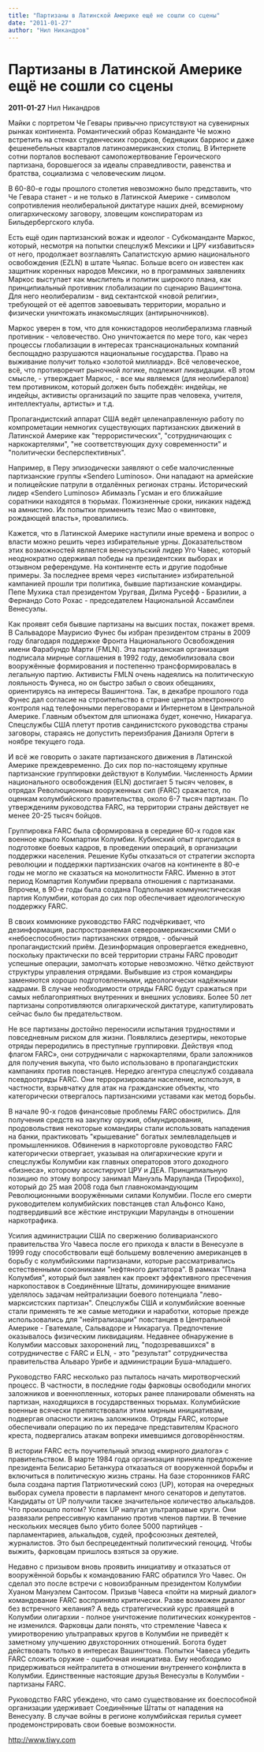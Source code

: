 ```yaml
---
title: "Партизаны в Латинской Америке ещё не сошли со сцены"
date: "2011-01-27"
author: "Нил Никандров"
---
```


# Партизаны в Латинской Америке ещё не сошли со сцены

**2011-01-27** Нил Никандров

Майки с портретом Че Гевары привычно присутствуют на сувенирных рынках  континента. Романтический образ Команданте Че можно встретить на стенах  студенческих городков, бедняцких барриос и даже фешенебельных кварталов  латиноамериканских столиц. В Интернете сотни порталов воспевают  самопожертвование Героического партизана, боровшегося за идеалы  справедливости, равенства и братства, социализма с человеческим лицом. 

 

В 60-80-е годы прошлого столетия невозможно было представить, что Че  Гевара станет - и не только в Латинской Америке - символом  сопротивления неолиберальной диктатуре наших дней, всемирному  олигархическому заговору, зловещим конспираторам из Бильдербергского  клуба.





Есть ещё один партизанский вожак и идеолог - Субкоманданте Маркос,  который, несмотря на попытки спецслужб Мексики и ЦРУ «избавиться» от  него, продолжает возглавлять Сапатистскую армию национального  освобождения (EZLN) в штате Чьяпас. Больше всего он известен как  защитник коренных народов Мексики, но в программных заявлениях Маркос  выступает как мыслитель и политик широкого плана, как принципиальный  противник глобализации по сценарию Вашингтона. Для него неолиберализм -  вид сектантской «новой религии», требующей от её адептов завоевывать  территории, морально и физически уничтожать инакомыслящих  (антирыночников). 

 

Маркос уверен в том, что для конкистадоров неолиберализма главный  противник - человечество. Оно уничтожается по мере того, как через  процессы глобализации в интересах транснациональных компаний беспощадно  разрушаются национальные государства. Право на выживание получит только  «золотой миллиард». Всё человеческое, всё, что противоречит рыночной  логике, подлежит ликвидации. «В этом смысле, - утверждает Маркос, - все  мы являемся (для неолибералов) тем противником, который должен быть  побеждён: индейцы, не индейцы, активисты организаций по защите прав  человека, учителя, интеллектуалы, артисты» и т.д.

Пропагандистский аппарат США ведёт целенаправленную работу по  компрометации немногих существующих партизанских движений в Латинской  Америке как "террористических", "сотрудничающих с наркокартелями", "не  соответствующих духу современности" и "политически бесперспективных". 

 

Например, в Перу эпизодически заявляют о себе малочисленные  партизанские группы «Sendero Luminoso». Они нападают на армейские и  полицейские патрули в отдалённых регионах страны. Исторический лидер  «Sendero Luminoso» Абимаэль Гусман и его ближайшие соратники находятся в  тюрьмах. Пожизненные сроки, никаких надежд на амнистию. Их попытки  применить тезис Мао о «винтовке, рождающей власть», провалились. 

 

Кажется, что в Латинской Америке наступили иные времена и вопрос о  власти можно решить через избирательные урны. Доказательством этих  возможностей является венесуэльский лидер Уго Чавес, который  неоднократно одерживал победы на президентских выборах и отзывном  референдуме. На континенте есть и другие подобные примеры. За последнее  время через «испытание» избирательной кампанией прошли три политика,  бывшие партизанские командиры. Пепе Мухика стал президентом Уругвая,  Дилма Русефф - Бразилии, а Фернандо Сото Рохас - председателем  Национальной Ассамблеи Венесуэлы. 

 

Как проявят себя бывшие партизаны на высших постах, покажет время. В  Сальвадоре Маурисио Фунес бы избран президентом страны в 2009 году  благодаря поддержке Фронта Национального Освобождения имени Фарабундо  Марти (FMLN). Эта партизанская организация подписала мирные соглашения в  1992 году, демобилизовала свои вооружённые формирования и постепенно  трансформировалась в легальную партию. Активисты FMLN очень надеялись на  политическую лояльность Фунеса, но он быстро забыл о своих обещаниях,  ориентируясь на интересы Вашингтона. Так, в декабре прошлого года Фунес  дал согласие на строительство в стране центра электронного контроля над  телефонными переговорами и Интернетом в Центральной Америке. Главным  объектом для шпионажа будет, конечно, Никарагуа. Спецслужбы США плетут  против сандинистского руководства страны заговоры, стараясь не допустить  переизбрания Даниэля Ортеги в ноябре текущего года. 

 

И всё же говорить о закате партизанского движения в Латинской  Америке преждевременно. До сих пор по-настоящему крупные партизанские  группировки действуют в Колумбии. Численность Армии национального  освобождения (ELN) достигает 5 тысяч человек, в отрядах Революционных  вооруженных сил (FARC) сражается, по оценкам колумбийского  правительства, около 6-7 тысяч партизан. По утверждениям руководства  FARC, на территории страны действует не менее 20-25 тысяч бойцов. 

 

Группировка FARC была сформирована в середине 60-х годов как военное  крыло Компартии Колумбии. Кубинский опыт пригодился в подготовке боевых  кадров, в проведении операций, в организации поддержки населения.  Решение Кубы отказаться от стратегии экспорта революции и поддержки  партизанских очагов на континенте в 80-е годы не могло не сказаться на  монолитности FARC. Именно в этот период Компартия Колумбии прервала  отношения с партизанами. Впрочем, в 90-е годы была создана Подпольная  коммунистическая партия Колумбии, которая до сих пор обеспечивает  идеологическую поддержку FARC. 

 

В своих коммюнике руководство FARC подчёркивает, что дезинформация,  распространяемая североамериканскими СМИ о «небоеспособности»  партизанских отрядов, - обычный пропагандистский приём. Дезинформация  опровергается ежедневно, поскольку практически по всей территории страны  FARC проводит успешные операции, замолчать которые невозможно. Чётко  действуют структуры управления отрядами. Выбывшие из строя командиры  заменяются хорошо подготовленными, идеологически надёжными кадрами. В  случае необходимости отряды FARC будут сражаться при самых  неблагоприятных внутренних и внешних условиях. Более 50 лет партизаны  сопротивляются олигархической диктатуре, капитулировать сейчас было бы  предательством. 

 

Не все партизаны достойно переносили испытания трудностями и  повседневным риском для жизни. Появлялись дезертиры, некоторые отряды  переродились в преступные группировки. Действуя «под флагом FARC», они  сотрудничали с наркокартелями, брали заложников для получения выкупа,  что было использовано в пропагандистских кампаниях против повстанцев.  Нередко агентура спецслужб создавала псевдоотряды FARC. Они  терроризировали население, используя, в частности, взрывчатку для атак  на гражданские объекты, что категорически отвергалось партизанскими  уставами как метод борьбы.  

 

В начале 90-х годов финансовые проблемы FARC обострились. Для  получения средств на закупку оружия, обмундирования, продовольствия  некоторые командиры стали использовать нападения на банки, практиковать  "крышевание" богатых землевладельцев и промышленников. Обвинения в  наркоторговле руководство FARC категорически отвергает, указывая на  олигархические круги и спецслужбы Колумбии как главных операторов этого  доходного «бизнеса», которому ассистируют ЦРУ и ДЕА. Принципиальную  позицию по этому вопросу занимал Мануэль Маруланда (Тирофихо), который  до 25 мая 2008 года был главнокомандующим Революционными вооружёнными  силами Колумбии. После его смерти руководителем колумбийских повстанцев  стал Альфонсо Кано, подтвердивший все жёсткие инструкции Маруланды в  отношении наркотрафика. 

 

Усилия администрации США по свержению боливарианского правительства  Уго Чавеса после его прихода к власти в Венесуэле в 1999 году  способствовали ещё большему вовлечению американцев в борьбу с  колумбийскими партизанами, которые рассматривались естественными  союзниками "нефтяного диктатора". В рамках "Плана Колумбия", который был  заявлен как проект эффективного пресечения наркопоставок в Соединённые  Штаты, доминирующее внимание уделялось задачам нейтрализации боевого  потенциала "лево-марксистских партизан". Спецслужбы США и колумбийские  военные стали применять те же самые методики и наработки, которые прежде  использовались для "нейтрализации" повстанцев в Центральной Америке -  Гватемале, Сальвадоре и Никарагуа. Предпочтение оказывалось физическим  ликвидациям. Недавнее обнаружение в Колумбии массовых захоронений лиц,  "подозревавшихся" в сотрудничестве с FARC и ELN,  -  это "результат"  сотрудничества правительства Альваро Урибе и администрации  Буша-младшего. 

 

Руководство FARC несколько раз пыталось начать миротворческий  процесс. В частности, в последние годы фарковцы освободили многих  заложников и военнопленных, которых ранее планировали обменять на  партизан, находящихся в государственных тюрьмах. Колумбийские военные  всячески препятствовали этим мирным инициативам, подвергая опасности  жизнь заложников. Отряды FARC, которые обеспечивали операцию по их  передаче представителям Красного креста, подвергались атакам вопреки  имевшимся договорённостям. 

 

В истории FARC есть поучительный эпизод «мирного диалога» с  правительством. В марте 1984 года организация приняла предложение  президента Белисарио Бетанкура отказаться от вооруженной борьбы и  включиться в политическую жизнь страны. На базе сторонников FARC была  создана партия Патриотический союз (UP), которая на очередных выборах  сумела провести в парламент много сенаторов и депутатов. Кандидаты от UP  получили также значительное количество алькальдов. Что произошло потом?  Успех UP напугал ультраправые круги. Они развязали репрессивную  кампанию против членов партии. В течение нескольких месяцев было убито  более 5000 партийцев - парламентариев, алькальдов, судей, профсоюзных  деятелей, журналистов. Это был беспрецедентный политический геноцид.  Чтобы выжить, фарковцам пришлось взяться за оружие.   

 

Недавно с призывом вновь проявить инициативу и отказаться от  вооружённой борьбы к командованию FARC обратился Уго Чавес. Он сделал  это после встречи с новоизбранным президентом Колумбии Хуаном Мануэлем  Сантосом. Призыв Чавеса «пойти на мирный диалог» командование FARC  восприняло критически. Разве возможен диалог без встречного желания? А  ведь стратегический курс правящей в Колумбии олигархии - полное  уничтожение политических конкурентов - не изменился. Фарковцы дали  понять, что стремление Чавеса к умиротворению ультраправых кругов в  Колумбии не приведёт к заметному улучшению двухсторонних отношений.  Богота будет действовать только в интересах Вашингтона. Попытки Чавеса  убедить FARC сложить оружие - ошибочная инициатива. Ему необходимо  придерживаться нейтралитета в отношении внутреннего конфликта в  Колумбии. Единственные настоящие друзья Венесуэлы в Колумбии - партизаны  FARC. 

 

Руководство FARC убеждено, что само существование их боеспособной  организации удерживает Соединённые Штаты от нападения на Венесуэлу. В  случае войны в регионе колумбийская герилья сумеет продемонстрировать  свои боевые возможности.

http://www.tiwy.com